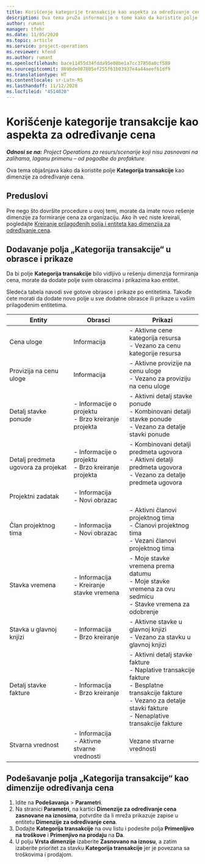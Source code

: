 ```yaml
---
title: Korišćenje kategorije transakcije kao aspekta za određivanje cena
description: Ova tema pruža informacije o tome kako da koristite polje „Kategorija transakcije“ kao dimenzije za određivanje cena.
author: rumant
manager: tfehr
ms.date: 11/05/2020
ms.topic: article
ms.service: project-operations
ms.reviewer: kfend
ms.author: rumant
ms.openlocfilehash: bace11455d34fdda95e08be1a7cc37850a0cf589
ms.sourcegitcommit: 869bde007805ef255f61b03937e4a44aeef61df9
ms.translationtype: HT
ms.contentlocale: sr-Latn-RS
ms.lasthandoff: 11/12/2020
ms.locfileid: "4514020"
---
```

# <a name="use-transaction-category-as-a-pricing-dimension"></a>Korišćenje kategorije transakcije kao aspekta za određivanje cena


_**Odnosi se na:** Project Operations za resurs/scenarije koji nisu zasnovani na zalihama, laganu primenu – od pogodbe do profakture_


Ova tema objašnjava kako da koristite polje **Kategorija transakcije** kao dimenzije za određivanje cena. 

## <a name="prerequisites"></a>Preduslovi
Pre nego što dovršite procedure u ovoj temi, morate da imate novo rešenje dimenzije za formiranje cena za organizaciju. Ako ih već niste kreirali, pogledajte [Kreiranje prilagođenih polja i entiteta kao dimenzija za određivanje cena](create-custom-fields-entities-pricing-dimensions.md).

## <a name="add-the-transaction-category-field-to-forms-and-views"></a>Dodavanje polja „Kategorija transakcije“ u obrasce i prikaze
Da bi polje **Kategorija transakcije** bilo vidljivo u rešenju dimenzija formiranja cena, morate da dodate polje svim obrascima i prikazima kao entitet.

Sledeća tabela navodi sve gotove obrasce i prikaze po entitetima. Takođe ćete morati da dodate novo polje u sve dodatne obrasce ili prikaze u vašim prilagođenim entitetima.

|  Entity        | Obrasci     |Prikazi        |
| ------------------------------|---------------------------------|----------------------------------|
|  Cena uloge| Informacija |- Aktivne cene kategorija resursa<br> - Vezano za cenu kategorije resursa |
|  Provizija na cenu uloge| Informacija|- Aktivne provizije na cenu uloge<br>- Vezano za proviziju na cenu uloge |
|  Detalj stavke ponude|- Informacije o projektu<br>- Brzo kreiranje projekta| - Aktivni detalj stavke ponude<br>- Kombinovani detalji stavke ponude<br>- Vezano za detalje stavki ponude |
|  Detalj predmeta ugovora za projekat|- Informacije o projektu<br>- Brzo kreiranje projekta|- Kombinovani detalji predmeta ugovora<br>- Aktivni detalji predmeta ugovora<br>- Vezano za detalje predmeta ugovora |
|  Projektni zadatak|- Informacija<br>- Novi obrazac| &nbsp; |
|  Član projektnog tima|- Informacija<br>- Novi obrazac|- Aktivni članovi projektnog tima<br>- Članovi projektnog tima<br>- Vezani članovi projektnog tima |
|  Stavka vremena|- Informacija<br>- Kreiranje stavke vremena|- Moje stavke vremena prema datumu<br>- Moje stavke vremena za ovu sedmicu<br>- Stavke vremena za odobrenje|
|  Stavka u glavnoj knjizi|- Informacija<br>- Brzo kreiranje|- Aktivne stavke u glavnoj knjizi<br>- Vezano za stavku u glavnoj knjizi|
|  Detalj stavke fakture|- Informacija<br>- Brzo kreiranje|- Aktivni detalj stavke fakture<br>- Naplative transakcije fakture<br>- Besplatne transakcije fakture<br>- Vezano za detalje stavki fakture <br>- Nenaplative transakcije fakture|
|  Stvarna vrednost|- Informacija<br>- Aktivne stvarne vrednosti| Vezane stvarne vrednosti |

## <a name="set-up-the-transaction-category-field-as-a-pricing-dimension"></a>Podešavanje polja „Kategorija transakcije“ kao dimenzije određivanja cena

1. Idite na **Podešavanja** > **Parametri**. 
2. Na stranici **Parametri**, na kartici **Dimenzije za određivanje cena zasnovane na iznosima**, potvrdite da li mreža prikazuje zapise u entitetu **Dimenzije za određivanje cena**.
3. Dodajte **Kategorija transakcije** na ovu listu i podesite polja **Primenljivo na troškove** i **Primenjivo na prodaju** na **Da**.
4. U polju **Vrsta dimenzije** izaberite **Zasnovano na iznosu**, a zatim izaberite prioritet za stavku **Kategorija transakcije** jer je povezana sa troškovima i prodajom.
